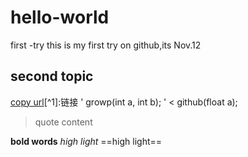 # hello-world
first -try
this is my first try on github,its Nov.12 
## second topic
[copy url](www.baidu.com)[^1]:链接
'
growp(int a, int b);
'
<
github(float a);
>
[^n]:脚注试验
*1
*2233
*232345
>quote content

**bold words**
*high light*
==high light==
![]()
